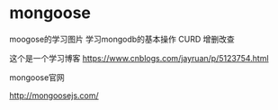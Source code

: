 # mongoose
moogose的学习图片
学习mongodb的基本操作 CURD  增删改查

这个是一个学习博客
https://www.cnblogs.com/jayruan/p/5123754.html

mongoose官网

http://mongoosejs.com/


